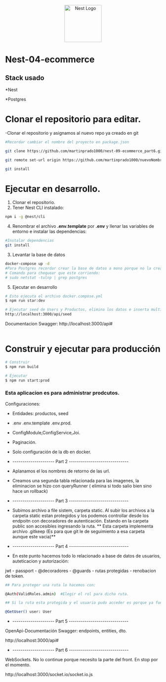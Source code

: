 <p align="center">
  <a href="http://nestjs.com/" target="blank"><img src="https://nestjs.com/img/logo-small.svg" width="120" alt="Nest Logo" /></a>
</p>

# Nest-04-ecommerce

## Stack usado

*Nest

*Postgres


# Clonar el repositorio para editar.
-Clonar el repositorio y asignamos al nuevo repo ya creado en git
```bash
#Recordar cambiar el nombre del proyecto en package.json

git clone https://github.com/martinprado1000/nest-09-ecommerce_part6.git nuevoNombre

git remote set-url origin https://github.com/martinprado1000/nuevoNombre.git

git install
```

# Ejecutar en desarrollo.
1. Clonar el repositorio.
2. Tener Nest CLI instalado:
```bash
npm i -g @nest/cli
```

4. Renombrar el archivo __.env.template__ por __.env__ y llenar las variables de entorno e instalar las dependencias:
```bash
#Instalar dependencias
git install
```

3. Levantar la base de datos

```bash
docker-compose up -d
#Para Postgres recordar crear la base de datos a mono porque no la crea sola.
# Comando para chequear que este corriendo:
# sudo netstat -tulnp | grep postgres
```

5. Ejecutar en desarrollo
```bash
# Esto ejecuta el archivo docker.compose.yml
$ npm run star:dev

# Ejecutar seed de Users y Productos, elimina los datos e inserta multiples datos.
http://localhost:3000/api/seed
```

Documentacion Swagger:
http://localhost:3000/api#
<br></br>

# Construir y ejecutar para producción
```bash
# Construir
$ npm run build

# Ejecutar
$ npm run start:prod
```

### Esta aplicacion es para administrar prodcutos.
Configuraciones:

* Entidades: productos, seed

* .env  .env.template  .env.prod.

* ConfigModule,ConfigService,Joi.

* Paginación.

* Solo configuración de la db en docker.

* --------------------- Part 2 ------------------------------ 

* Aplanamos el los nombres de retorno de las url.

* Creamos una segunda tabla relacionada para las imagenes, la eliminacion se hizo con queryRunner ( elimina si todo salio bien sino hace un rollback)

* --------------------- Part 3 ------------------------------ 

* Subimos archivo a file sistem, carpeta static.
Al subir los archivos a la carpeta static estan protegidos y los podemos controllar desde los endpoitn con decoradores de autenticación. Estando en la carpeta public son accesibles ingresando la ruta.
 ** Esta carpeta implementa archivo .gitkeep (Es para que git le de seguimiento a esa carpeta aunque este vacia)**

* --------------------- Part 4 ------------------------------ 

* En este punto hacemos todo lo relacionado a base de datos de usuarios, auteticacion y autorización:

jwt - passport - @decoradores - @guards - rutas protegidas - renobacion de token.
```bash
## Para proteger una ruta lo hacemos con:

@Auth(ValidRoles.admin)  #Elegir el rol para dicha ruta.

## Si la ruta esta protegida y el usuario pudo acceder es porque ya fue validado, por lo tanto con el decorador de parametro obtenemos el usuario:

@GetUser() user: User
```

* --------------------- Part 5 ------------------------------ 

OpenApi-Documentación Swagger: endpoints, entities, dto.

http://localhost:3000/api#

* --------------------- Part 6 ------------------------------ 

WebSockets. No lo continue porque necesito la parte del front. En stop por el momento.

http://localhost:3000/socket.io/socket.io.js






